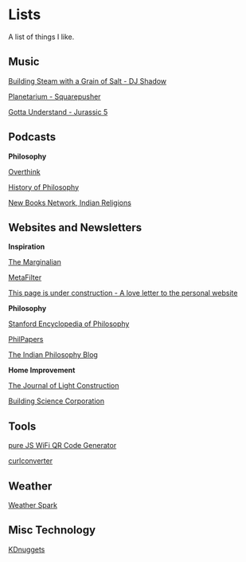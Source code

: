 # Lists
A list of things I like.

## Music

[Building Steam with a Grain of Salt - DJ Shadow](https://open.spotify.com/track/4Ms0GKHCtr5Lpg4dKOhO2I)

[Planetarium - Squarepusher](https://open.spotify.com/track/2jbN3V7wWURrSI5awvQfyY)

[Gotta Understand - Jurassic 5](https://open.spotify.com/track/61YLJHPPRYtbwid1WdZEXM)

## Podcasts

**Philosophy**

[Overthink](https://overthinkpodcast.com/)

[History of Philosophy](https://historyofphilosophy.net/)

[New Books Network, Indian Religions](https://newbooksnetwork.com/category/religion-faith/hindu-studies)

## Websites and Newsletters

**Inspiration**

[The Marginalian](https://www.themarginalian.org/)

[MetaFilter](https://www.metafilter.com/)

[This page is under construction - A love letter to the personal website](https://localghost.dev/blog/this-page-is-under-construction/)

**Philosophy**

[Stanford Encyclopedia of Philosophy](https://plato.stanford.edu/)

[PhilPapers](https://philpapers.org/)

[The Indian Philosophy Blog](https://indianphilosophyblog.org/)

**Home Improvement**

[The Journal of Light Construction](https://www.jlconline.com/)

[Building Science Corporation](https://buildingscience.com/)

## Tools

[pure JS WiFi QR Code Generator](https://qifi.org/)

[curlconverter](https://curlconverter.com/)

## Weather

[Weather Spark](https://weatherspark.com/)

## Misc Technology

[KDnuggets](https://www.kdnuggets.com/)
